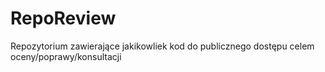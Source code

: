 # RepoReview
Repozytorium zawierające jakikowliek kod do publicznego dostępu celem oceny/poprawy/konsultacji
